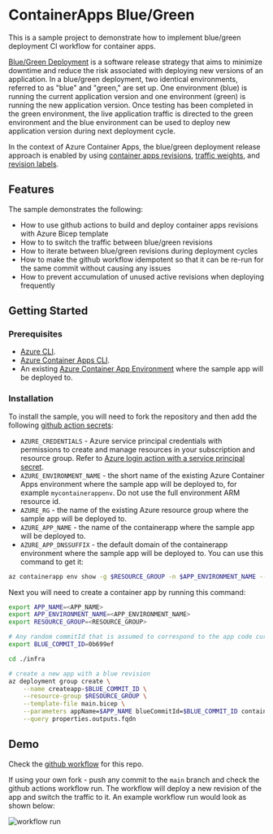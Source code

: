 # ContainerApps Blue/Green

This is a sample project to demonstrate how to implement blue/green deployment CI workflow for container apps. 

[Blue/Green Deployment](https://martinfowler.com/bliki/BlueGreenDeployment.html) is a software release strategy that aims to minimize downtime and reduce the risk associated with deploying new versions of an application. In a blue/green deployment, two identical environments, referred to as "blue" and "green," are set up. One environment (blue) is running the current application version and one environment (green) is running the new application version. Once testing has been completed in the green environment, the live application traffic is directed to the green environment and the blue environment can be used to deploy new application version during next deployment cycle.

In the context of Azure Container Apps, the blue/green deployment release approach is enabled by using [container apps revisions](https://learn.microsoft.com/en-us/azure/container-apps/revisions), [traffic weights](https://learn.microsoft.com/en-us/azure/container-apps/traffic-splitting), and [revision labels](https://learn.microsoft.com/en-us/azure/container-apps/revisions#revision-labels). 

## Features

The sample demonstrates the following:

* How to use github actions to build and deploy container apps revisions with Azure Bicep template
* How to to switch the traffic between blue/green revisions
* How to iterate between blue/green revisions during deployment cycles
* How to make the github workflow idempotent so that it can be re-run for the same commit without causing any issues
* How to prevent accumulation of unused active revisions when deploying frequently

## Getting Started

### Prerequisites

- [Azure CLI](https://docs.microsoft.com/en-us/cli/azure/install-azure-cli).
- [Azure Container Apps CLI](https://docs.microsoft.com/en-us/azure/container-apps/quickstart-cli).
- An existing [Azure Container App Environment](https://learn.microsoft.com/en-us/azure/container-apps/environment) where the sample app will be deployed to.

### Installation

To install the sample, you will need to fork the repository and then add the following [github action secrets](https://github.com/Azure/actions-workflow-samples/blob/master/assets/create-secrets-for-GitHub-workflows.md):

- `AZURE_CREDENTIALS` - Azure service principal credentials with permissions to create and manage resources in your subscription and resource group. Refer to [Azure login action with a service principal secret](https://learn.microsoft.com/en-us/azure/developer/github/connect-from-azure?tabs=azure-portal%2Cwindows#use-the-azure-login-action-with-a-service-principal-secret).
- `AZURE_ENVIRONMENT_NAME` - the short name of the existing Azure Container Apps environment where the sample app will be deployed to, for example `mycontainerappenv`. Do not use the full environment ARM resource id.
- `AZURE_RG` - the name of the existing Azure resource group where the sample app will be deployed to.
- `AZURE_APP_NAME` - the name of the containerapp where the sample app will be deployed to.
- `AZURE_APP_DNSSUFFIX` - the default domain of the containerapp environment where the sample app will be deployed to. You can use this command to get it:

```bash
az containerapp env show -g $RESOURCE_GROUP -n $APP_ENVIRONMENT_NAME --query properties.defaultDomain
```

Next you will need to create a container app by running this command:

```bash
export APP_NAME=<APP_NAME>
export APP_ENVIRONMENT_NAME=<APP_ENVIRONMENT_NAME>
export RESOURCE_GROUP=<RESOURCE_GROUP>

# Any random commitId that is assumed to correspond to the app code currently in production
export BLUE_COMMIT_ID=0b699ef

cd ./infra

# create a new app with a blue revision
az deployment group create \
    --name createapp-$BLUE_COMMIT_ID \
    --resource-group $RESOURCE_GROUP \
    --template-file main.bicep \
    --parameters appName=$APP_NAME blueCommitId=$BLUE_COMMIT_ID containerAppsEnvironmentName=$APP_ENVIRONMENT_NAME \
    --query properties.outputs.fqdn
````

## Demo

Check the [github workflow](https://github.com/Azure-Samples/containerapps-blue-green/actions) for this repo.

If using your own fork - push any commit to the `main` branch and check the github actions workflow run. The workflow will deploy a new revision of the app and switch the traffic to it. An example workflow run would look as shown below:

![workflow run](./docs/example-workflow.png)
